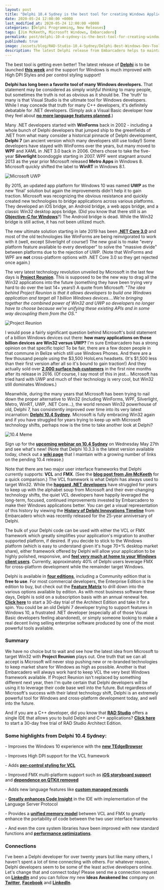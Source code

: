 ```yaml
---
layout: post
title: "Delphi 10.4 Sydney is the best tool for creating Windows Applications"
date: 2020-05-24 12:00:00 +0000
last_modified_at: 2020-05-24 12:00:00 +0000
categories: [Delphi Programming, New Releases]
tags: [Jim McKeeth, Microsoft Windows, Embarcadero]
permalink: post/delphi-10-4-sydney-is-the-best-tool-for-creating-windows-applications
published: true
image: /assets/blog/RAD-Studio-10.4-Sydney/Delphi-Best-Windows-Dev-Tool.png
description: The latest Delphi release from Embarcadero helps to maintain its long time superiority in Windows application development. 
---
```

The best tool is getting even better! The latest release of [**Delphi**](https://www.embarcadero.com/products/delphi) is to be launched [**this week**](https://community.idera.com/developer-tools/b/blog/posts/open-for-business-with-10-4-may-2020-gm-update) and the support for Windows is much improved with High DPI Styles and per control styling support!

**Delphi has long been a favorite tool of many Windows developers.** That statement may be considered as simply _wishful thinking_ to many people, but sometimes the truth is not as obvious as it should be. The 'truth' to many is that Visual Studio is the ultimate tool for Windows developers. While I may concede that truth for many C++ developers, it's definitely debatable for .NET developers. (Simply ask a Visual Basic developer how they feel about [**no more language features planned**](https://devblogs.microsoft.com/vbteam/visual-basic-support-planned-for-net-5-0/)**.**)

Many .NET developers started with **WinForms** back in 2002 - including a whole bunch of Delphi developers that jumped ship to the greenfields of .NET from what many consider a historical pinnacle of Delphi development, **Delphi 7** (an ancient version which many developers still use today!) Some developers have stayed with WinForms over the years, but many moved to **WPF** and XAML in .NET 3.0 back in 2006. Others chose to take the five-year **Silverlight** boondoggle starting in 2007. WPF went stagnant around 2013 as the year prior Microsoft released **Metro Apps** in Windows 8. Microsoft quickly shifted the label to **WinRT** in Windows 8.1.

![Microsoft UWP](/assets/blog/Microsoft-Windows/Universal-Windows-Platform/UWP.jpg)

By 2015, an updated app platform for Windows 10 was named **UWP** as the new 'final' solution but again the improvements didn't help it to gain traction. Microsoft was recognizing the obvious resistance and quickly created new technologies to bridge applications across various platforms. They developed an iOS bridge, an Android bridge, a web apps bridge, and a classic Win32 desktop apps bridge. (Did you know that there still is an [**Objective-C for Windows**](https://github.com/microsoft/WinObjC)?) The Android bridge is dead. While the Win32 bridge is still active, it has not been utilized much.

The new ultimate solution starting in late 2019 has been [**.NET Core 3.0**](https://devblogs.microsoft.com/dotnet/announcing-net-core-3-0/) and most of the old technologies like WinForms are being reinvigorated to work with it (well, except Silverlight of course!) The new goal is to make "every platform feature available to every developer" to solve the "massive divide" between platforms due to the rejection of UWP. (Note that WinForms and WPF are **not** cross-platform options with .NET Core 3.0 so they get rejected once again.)

The very latest technology revolution unveiled by Microsoft in the last few days is [**Project Reunion**](https://blogs.windows.com/windowsdeveloper/2020/05/19/developing-for-all-1-billion-windows-10-devices-and-beyond/). This is supposed to be the new way to drag all the Win32 applications into the future (something they have been trying very hard to do over the last 14+ years!) A quote from Microsoft: "_The idea behind Project Reunion is that it allows developers to build one Windows application and target all 1 billion Windows devices....We’re bringing together the combined power of Win32 and UWP so developers no longer have to choose because we’re unifying these existing APIs and in some way decoupling them from the OS._"

![Project Reunion](/assets/blog/Microsoft-Windows/Microsoft-Project-Reunion.jpg)

I would pose a fairly significant question behind Microsoft's bold statement of a billion Windows devices out there: **how many applications on those billion devices are Win32 versus UWP?** I'm sure Embarcadero has a strong opinion on that specific topic! To be fair, there are a few dozen people in that commune in Belize which still use Windows Phones. And there are a few thousand people using the $3,500 HoloLens headsets. (It's $1,500 less than their first version after all so it's bound to gain traction!) And they actually sold over [**2,000 surface hub customers**](https://www.thurrott.com/mobile/microsoft-surface/86566/surprise-surface-hub-huge-success-literally) in the first nine months after its release in 2016. (Of course, I say most of this in jest... Microsoft has tried hard with UWP and much of their technology is very cool, but Win32 still dominates Windows.)

Meanwhile, during the many years that Microsoft has been trying to nail down the proper alternative to Win32 (including WinForms, WPF, Silverlight, Metro, WinRT, UWP, .NET Core...), the world renown Win32 powerhouse of old, Delphi 7, has consistently improved over time into its very latest incarnation: [**Delphi 10.4 Sydney**](https://www.embarcadero.com/products/delphi). Microsoft is fully embracing Win32 again and if you have struggled for years trying to keep up with Microsoft technology shifts, perhaps now is the time to take another look at Delphi?

![10.4 Meme](/assets/blog/RAD-Studio-10.4-Sydney/Delphi-10.4-Sydney-versus-VisualStudio.png)

Sign up for the [**upcoming webinar on 10.4 Sydney**](https://register.gotowebinar.com/register/7159476968330857739) on Wednesday May 27th and see what's new! (Note that Delphi 10.3.3 is the latest version available today, check out a [**wiki page**](https://github.com/ideasawakened/DelphiKB/wiki/D27.SYDNEY.10.4.0.0) that I maintain with a growing number of links on the pending 10.4 release.)

Note that there are two major user interface frameworks that Delphi currently supports: **VCL** and **FMX**. (See the [**blog post from Jim McKeeth**](https://community.idera.com/developer-tools/b/blog/posts/firemonkey-vs-vcl) for a quick comparison.) The VCL framework is what Delphi has always used to target Win32. While the [**haggard .NET developers**](https://www.infoq.com/news/2011/06/Win8-Doubt/) have struggled for years to keep up with the alphabet soup from Microsoft and their ever-changing technology shifts, the quiet VCL developers have happily leveraged the long-term, focused, continued improvements invested by Embarcadero to make their Windows applications better. You can get a visual representation of this history by viewing the [**History of Delphi Innovations Timeline**](https://delphi.embarcadero.com/history-of-delphi-innovations/) from Embarcadero which was recently released for the 25-year anniversary of Delphi.

The bulk of your Delphi code can be used with either the VCL or FMX framework which greatly simplifies your application's migration to another supported platform, if desired. If you decide to stick to the Windows platform (which is easy to understand given it's huge 70+% desktop market share), either framework offered by Delphi will allow your application to be highly polished, responsive, and [**feel very much at home to your Windows client users**](https://community.idera.com/developer-tools/b/blog/posts/5-unique-delphi-features-for-windows-10). Currently, approximately 40% of Delphi users leverage FMX for cross-platform development while the remainder target Windows.

Delphi is available in [**four editions**](https://www.embarcadero.com/products/delphi/product-editions), including a Community edition that is **free to use**. For most commercial developers, the Enterprise Edition is the edition to buy, but check out the [**Feature Matrix**](https://www.embarcadero.com/docs/rad-studio-feature-matrix.pdf) to drill down into the various options available by edition. As with most business software these days, Delphi is sold on a subscription basis with an annual renewal fee. [**Click here**](https://www.embarcadero.com/products/delphi/start-for-free) to start a 30-day trial of the Architect Edition and take it for a spin. You could be an old Delphi 7 developer trying to support features in Windows 10, a frustrated .NET developer (especially all of those Visual Basic developers feeling abandoned), or simply someone looking to make a real decent living selling enterprise software produced by one of the most powerful tools available.

### **Summary**

We have no choice but to wait and see how the latest idea from Microsoft to target Win32 with **Project Reunion** plays out. One truth that we can all accept is Microsoft will never stop pushing new or re-branded technologies to keep market share for Windows as high as possible. Another is that Embarcadero will always work hard to keep VCL the very best Windows framework available. If Project Reunion isn't replaced by something different next year, then I'm quite certain that Delphi developers will be using it to leverage their code base well into the future. But regardless of Microsoft's success with their latest technology shift, Delphi is an extremely powerful tool for Windows and cross-platform development today, and well into the future.

And if you are a C++ developer, did you know that [**RAD Studio**](https://www.embarcadero.com/products/rad-studio) offers a single IDE that allows you to build Delphi and C++ applications? [**Click here**](https://www.embarcadero.com/products/rad-studio/start-for-free) to start a 30-day free trial of RAD Studio Architect Edition.

### **Some highlights from Delphi 10.4 Sydney:**

\- Improves the Windows 10 experience with the [**new TEdgeBrowser**](https://blog.marcocantu.com/blog/2020-may-edge-browser-component.html)

\- Improves High DPI support for the VCL framework

\- Adds [**per-control styling for VCL**](https://www.uweraabe.de/Blog/2020/05/15/delphi-10-4-leverages-vcl-styles/)

\- Improved FMX multi-platform support such as [**iOS storyboard support**](https://dannywind.nl/delphi/ios-storyboard/) and [**dependence on QTKit removed**](https://www.delphiworlds.com/2020/05/its-time-to-get-excited/)

\- Adds new language features like [**custom managed records**](https://blog.marcocantu.com/blog/2020-may-custom-managed-records.html)

\- [**Greatly enhances Code Insight**](https://community.idera.com/developer-tools/b/blog/posts/new-in-delphi-10-4-redesigned-code-insight) in the IDE with implementation of the Language Server Protocol

\- Provides a [**unified memory model**](https://dalijap.blogspot.com/2020/03/unified-memory-management-coming-with.html) between VCL and FMX to greatly enhance the portability of code between the two user interface frameworks

\- And even the core system libraries have been improved with new standard functions and [**performance optimizations**](https://community.idera.com/developer-tools/b/blog/posts/coming-delphi-10-4-runtime-library-enhancements).

### **Connections**

I've been a Delphi developer for over twenty years but like many others, I haven't spent a lot of time connecting with others. For whatever reason, Delphi developers seem to be some of the least active developers online. Let's change that and connect today! Please send me a connection request on [**LinkedIn**](https://www.linkedin.com/in/darianm/) and you can follow my new **Ideas Awakened Inc** company on [**Twitter**](https://twitter.com/ideasawakened), [**Facebook**](https://www.facebook.com/ideasawakened/) and [**LinkedIn**](https://www.linkedin.com/company/ideasawakened).